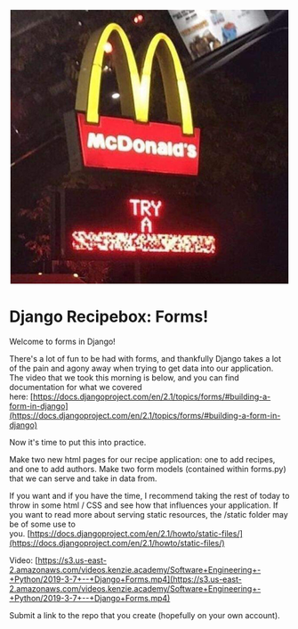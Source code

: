 <p align="center">
 <img src=try.png/>
</p>

# Django Recipebox: Forms!

Welcome to forms in Django!

There's a lot of fun to be had with forms, and thankfully Django takes a lot of the pain and agony away when trying to get data into our application. The video that we took this morning is below, and you can find documentation for what we covered here: [https://docs.djangoproject.com/en/2.1/topics/forms/#building-a-form-in-django](https://docs.djangoproject.com/en/2.1/topics/forms/#building-a-form-in-django)

Now it's time to put this into practice.

Make two new html pages for our recipe application: one to add recipes, and one to add authors. Make two form models (contained within forms.py) that we can serve and take in data from.

If you want and if you have the time, I recommend taking the rest of today to throw in some html / CSS and see how that influences your application. If you want to read more about serving static resources, the /static folder may be of some use to you. [https://docs.djangoproject.com/en/2.1/howto/static-files/](https://docs.djangoproject.com/en/2.1/howto/static-files/)

Video: [https://s3.us-east-2.amazonaws.com/videos.kenzie.academy/Software+Engineering+-+Python/2019-3-7+--+Django+Forms.mp4](https://s3.us-east-2.amazonaws.com/videos.kenzie.academy/Software+Engineering+-+Python/2019-3-7+--+Django+Forms.mp4)

Submit a link to the repo that you create (hopefully on your own account).